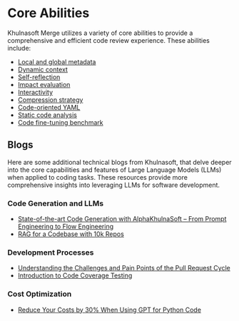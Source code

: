 # Core Abilities
Khulnasoft Merge utilizes a variety of core abilities to provide a comprehensive and efficient code review experience. These abilities include:

- [Local and global metadata](https://khulnasoft-merge-docs.khulnasoft.com/core-abilities/metadata/)
- [Dynamic context](https://khulnasoft-merge-docs.khulnasoft.com/core-abilities/dynamic_context/)
- [Self-reflection](https://khulnasoft-merge-docs.khulnasoft.com/core-abilities/self_reflection/)
- [Impact evaluation](https://khulnasoft-merge-docs.khulnasoft.com/core-abilities/impact_evaluation/)
- [Interactivity](https://khulnasoft-merge-docs.khulnasoft.com/core-abilities/interactivity/)
- [Compression strategy](https://khulnasoft-merge-docs.khulnasoft.com/core-abilities/compression_strategy/)
- [Code-oriented YAML](https://khulnasoft-merge-docs.khulnasoft.com/core-abilities/code_oriented_yaml/)
- [Static code analysis](https://khulnasoft-merge-docs.khulnasoft.com/core-abilities/static_code_analysis/)
- [Code fine-tuning benchmark](https://khulnasoft-merge-docs.khulnasoft.com/finetuning_benchmark/)

## Blogs

Here are some additional technical blogs from Khulnasoft, that delve deeper into the core capabilities and features of Large Language Models (LLMs) when applied to coding tasks. 
These resources provide more comprehensive insights into leveraging LLMs for software development.

### Code Generation and LLMs
- [State-of-the-art Code Generation with AlphaKhulnaSoft – From Prompt Engineering to Flow Engineering](https://www.khulnasoft.com/blog/khulnasoftflow-state-of-the-art-code-generation-for-code-contests/)
- [RAG for a Codebase with 10k Repos](https://www.khulnasoft.com/blog/rag-for-large-scale-code-repos/)

### Development Processes
- [Understanding the Challenges and Pain Points of the Pull Request Cycle](https://www.khulnasoft.com/blog/understanding-the-challenges-and-pain-points-of-the-pull-request-cycle/)
- [Introduction to Code Coverage Testing](https://www.khulnasoft.com/blog/introduction-to-code-coverage-testing/)

### Cost Optimization
- [Reduce Your Costs by 30% When Using GPT for Python Code](https://www.khulnasoft.com/blog/reduce-your-costs-by-30-when-using-gpt-3-for-python-code/)